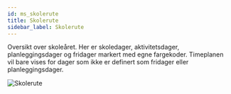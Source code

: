 ```yaml
---
id: ms_skolerute
title: Skolerute
sidebar_label: Skolerute
---
```


Oversikt over skoleåret. Her er skoledager, aktivitetsdager, planleggingsdager og fridager markert med egne fargekoder. Timeplanen vil bare vises for dager som ikke er definert som fridager eller planleggingsdager.

![Skolerute](/iskole/img/ms_skolerute.png 'Skolerute')